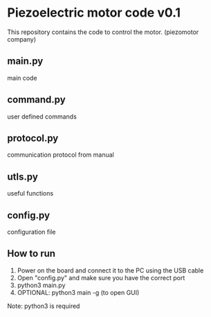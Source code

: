 # Piezoelectric motor code v0.1
This repository contains the code to control the motor. (piezomotor company)

main.py 
--------
main code

command.py
----------
user defined commands

protocol.py
-----------
communication protocol from manual

utls.py
-------
useful functions

config.py
--------
configuration file

How to run
----------
1) Power on the board and connect it to the PC using the USB cable
2) Open "config.py" and make sure you have the correct port
3) python3 main.py
4) OPTIONAL: python3 main -g (to open GUI)

Note: python3 is required
